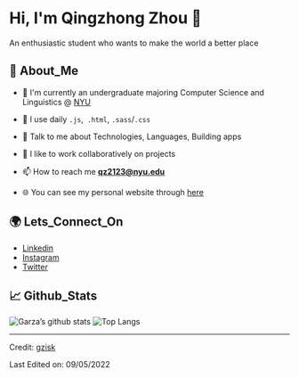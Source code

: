 # Hi, I'm Qingzhong Zhou 👋
An enthusiastic student who wants to make the world a better place
## 🤵 About_Me

- 🌱 I'm currently an undergraduate majoring Computer Science and Linguistics @ [NYU](nyu.edu) 
- 🤔 I use daily `.js`,` .html`, `.sass`/`.css`

- 💬 Talk to me about Technologies, Languages, Building apps
- 👯 I like to work collaboratively on projects
- 📫 How to reach me **qz2123@nyu.edu**
- 🌐 You can see my personal website through [here](https://www.garzazhou.com)

## 🌍 Lets_Connect_On


- [Linkedin ](https://www.linkedin.com/in/gzzz)
- [Instagram ](https://www.instagram.com/garzazhou/)
- [Twitter](https://twitter.com/garza_zhou)

## 📈 Github_Stats
![Garza’s github stats](https://github-readme-stats.vercel.app/api?username=gzisk&show_icons=true&title_color=19F9D8&icon_color=19F9D8&bg_color=002B36&text_color=FFFFFF)
![Top Langs](https://github-readme-stats.vercel.app/api/top-langs/?username=gzisk&layout=compact&title_color=19F9D8&icon_color=19F9D8&bg_color=002B36&text_color=FFFFFF)

----
Credit: [gzisk](https://github.com/gzisk)

Last Edited on: 09/05/2022